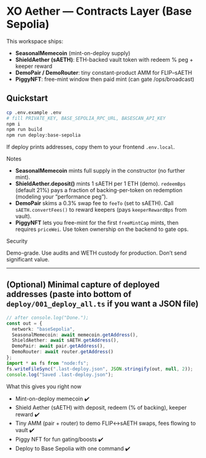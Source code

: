 # XO Aether — Contracts Layer (Base Sepolia)

This workspace ships:
- **SeasonalMemecoin** (mint-on-deploy supply)
- **ShieldAether (sAETH)**: ETH-backed vault token with redeem % peg + keeper reward
- **DemoPair / DemoRouter**: tiny constant-product AMM for FLIP–sAETH
- **PiggyNFT**: free-mint window then paid mint (can gate /ops/broadcast)

## Quickstart

```bash
cp .env.example .env
# fill PRIVATE_KEY, BASE_SEPOLIA_RPC_URL, BASESCAN_API_KEY
npm i
npm run build
npm run deploy:base-sepolia
```

If deploy prints addresses, copy them to your frontend `.env.local`.

Notes
- **SeasonalMemecoin** mints full supply in the constructor (no further mint).
- **ShieldAether.deposit()** mints 1 sAETH per 1 ETH (demo). `redeemBps` (default 21%) pays a fraction of backing-per-token on redemption (modeling your “performance peg”).
- **DemoPair** skims a 0.3% swap fee to `feeTo` (set to sAETH). Call `sAETH.convertFees()` to reward keepers (pays `keeperRewardBps` from vault).
- **PiggyNFT** lets you free-mint for the first `freeMintCap` mints, then requires `priceWei`. Use token ownership on the backend to gate ops.

Security

Demo-grade. Use audits and WETH custody for production. Don’t send significant value.

---

## (Optional) Minimal capture of deployed addresses (paste into bottom of `deploy/001_deploy_all.ts` if you want a JSON file)

```ts
// after console.log("Done.");
const out = {
  network: "baseSepolia",
  SeasonalMemecoin: await memecoin.getAddress(),
  ShieldAether: await sAETH.getAddress(),
  DemoPair: await pair.getAddress(),
  DemoRouter: await router.getAddress()
};
import * as fs from "node:fs";
fs.writeFileSync(".last-deploy.json", JSON.stringify(out, null, 2));
console.log("Saved .last-deploy.json");
```

What this gives you right now
- Mint-on-deploy memecoin ✔️
- Shield Aether (sAETH) with deposit, redeem (% of backing), keeper reward ✔️
- Tiny AMM (pair + router) to demo FLIP↔sAETH swaps, fees flowing to vault ✔️
- Piggy NFT for fun gating/boosts ✔️
- Deploy to Base Sepolia with one command ✔️
